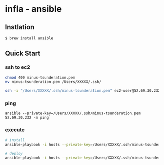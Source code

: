 # infla - ansible

## Instlation
```bash
$ brew install ansible
```

## Quick Start
### ssh to ec2
```bash
chmod 400 minus-tsunderation.pem
mv minus-tsunderation.pem /Users/XXXXX/.ssh/

ssh -i "/Users/XXXXX/.ssh/minus-tsunderation.pem" ec2-user@52.69.30.232
```

### ping
```
ansible --private-key=/Users/XXXXX/.ssh/minus-tsunderation.pem 52.69.30.232 -m ping 
```

### execute
```bash
# install
ansible-playbook -i hosts --private-key=/Users/XXXXX/.ssh/minus-tsunderation.pem playbooks/web/install.yml

# deploy
ansible-playbook -i hosts --private-key=/Users/XXXXX/.ssh/minus-tsunderation.pem playbooks/web/deploy.yml
```
